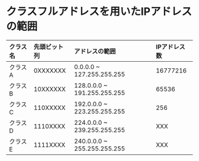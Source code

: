 # クラスフルアドレスを用いたIPアドレスの範囲

|クラス名|先頭ビット列|アドレスの範囲|IPアドレス数|
|:--|:---|:---|:---|
|クラスA|0XXXXXXX|0.0.0.0 ~ 127.255.255.255|16777216|
|クラスB|10XXXXXX|128.0.0.0 ~ 191.255.255.255|65536|
|クラスC|110XXXXX|192.0.0.0 ~ 223.255.255.255|256|
|クラスD|1110XXXX|224.0.0.0 ~ 239.255.255.255|XXX|
|クラスE|1111XXXX|240.0.0.0 ~ 255.255.255.255|XXX|
